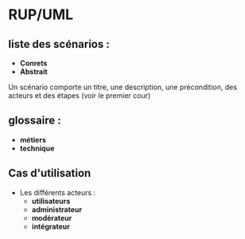 # RUP/UML
## liste des scénarios :
- **Conrets**
- **Abstrait**

Un scénario comporte un titre, une description, une précondition, des acteurs et des étapes (voir le premier cour)

## glossaire :
- **métiers**
- **technique**

## Cas d'utilisation

- Les différents acteurs :
  - **utilisateurs**
  - **administrateur**
  - **modérateur**
  - **intégrateur**

